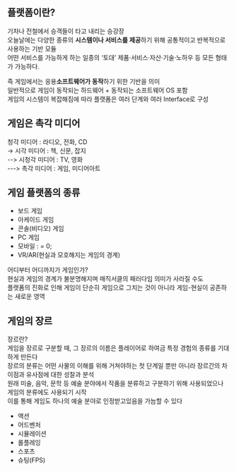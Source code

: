## 플랫폼이란?
기차나 전철에서 승객들이 타고 내리는 승강장   
오늘날에는 다양한 종류의 **시스템이나 서비스를 제공**하기 위해 공통적이고 반복적으로 사용하는 기반 모듈   
어떤 서비스를 가능하게 하는 일종의 ‘토대’ 제품·서비스·자산·기술·노하우 등 모든 형태가 가능하다.   

즉 게임에서는 응용**소프트웨어가 동작**하기 위한 기반을 의미   
일반적으로 게임이 동작되는 하드웨어 + 동작되는 소프트웨어 OS 포함   
게임의 시스템이 복잡해짐에 따라 플랫폼은 여러 단계와 여러 Interface로 구성   

## 게임은 촉각 미디어
청각 미디어 : 라디오, 전화, CD   
-> 시각 미디어 : 책, 신문, 잡지   
--> 시청각 미디어 : TV, 영화   
---> 촉각 미디어 : 게임, 미디어아트   

## 게임 플랫폼의 종류
+ 보드 게임
+ 아케이드 게임
+ 콘솔(비디오) 게임
+ PC 게임
+ 모바일 : = 0;
+ VR/AR(현실과 모호해지는 게임의 경계)

어디부터 어디까지가 게임인가?   
현실과 게임의 경계가 불분명해지며 매직서클의 패러다임 의미가 사라질 수도   
플랫폼의 진화로 인해 게임이 단순히 게임으로 그치는 것이 아니라 게임-현실이 공존하는 새로운 영역   

## 게임의 장르
장르란?   
게임을 장르로 구분할 때, 그 장르의 이름은 플레이어로 하여금 특정 경험의 종류를 기대하게 만든다   
장르의 분류는 어떤 사물의 이해를 위해 거쳐야하는 첫 단계일 뿐만 아니라 장르간의 차이점과 유사점에 대한 성찰과 분석   
원래 미술, 음악, 문학 등 예술 분야에서 작품을 분류하고 구분하기 위해 사용되었으나 게임의 분류에도 사용되기 시작   
이를 통해 게임도 하나의 예술 분야로 인정받고있음을 가늠할 수 있다   

+ 액션
+ 어드벤처
+ 시뮬레이션
+ 롤플레잉
+ 스포츠
+ 슈팅(FPS)

